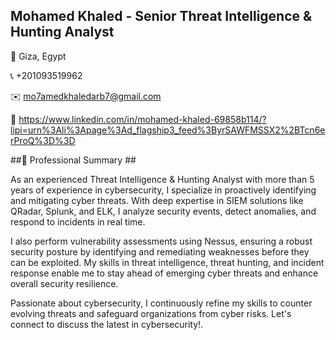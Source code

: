 ## Mohamed Khaled - Senior Threat Intelligence & Hunting Analyst ##
📍 Giza, Egypt

📞 +201093519962

✉️ mo7amedkhaledarb7@gmail.com

🔗  https://www.linkedin.com/in/mohamed-khaled-69858b114/?lipi=urn%3Ali%3Apage%3Ad_flagship3_feed%3ByrSAWFMSSX2%2BTcn6erProQ%3D%3D

##🎯 Professional Summary ##

As an experienced Threat Intelligence & Hunting Analyst with more than 5 years of experience in cybersecurity, 
I specialize in proactively identifying and mitigating cyber threats. With deep expertise in SIEM solutions like QRadar, Splunk, and ELK, I analyze security events, detect anomalies, and respond to incidents in real time.

I also perform vulnerability assessments using Nessus, ensuring a robust security posture by identifying and remediating weaknesses before they can be exploited. My skills in threat intelligence, threat hunting, and incident response enable me to stay ahead of emerging cyber threats and enhance overall security resilience.

Passionate about cybersecurity, I continuously refine my skills to counter evolving threats and safeguard organizations from cyber risks. Let's connect to discuss the latest in cybersecurity!.
